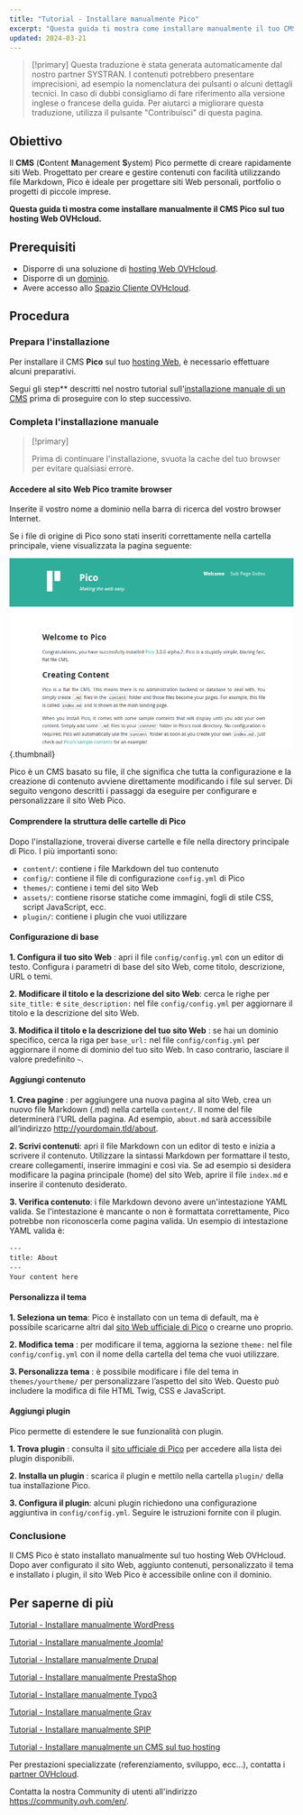 ```yaml
---
title: "Tutorial - Installare manualmente Pico"
excerpt: "Questa guida ti mostra come installare manualmente il tuo CMS Pico"
updated: 2024-03-21
---
```


> [!primary]
> Questa traduzione è stata generata automaticamente dal nostro partner SYSTRAN. I contenuti potrebbero presentare imprecisioni, ad esempio la nomenclatura dei pulsanti o alcuni dettagli tecnici. In caso di dubbi consigliamo di fare riferimento alla versione inglese o francese della guida. Per aiutarci a migliorare questa traduzione, utilizza il pulsante "Contribuisci" di questa pagina.
>

## Obiettivo

Il **CMS** (**C**ontent **M**anagement **S**ystem) Pico permette di creare rapidamente siti Web. Progettato per creare e gestire contenuti con facilità utilizzando file Markdown, Pico è ideale per progettare siti Web personali, portfolio o progetti di piccole imprese.

**Questa guida ti mostra come installare manualmente il CMS Pico sul tuo hosting Web OVHcloud.**

## Prerequisiti

- Disporre di una soluzione di [hosting Web OVHcloud](https://www.ovhcloud.com/it/web-hosting/).
- Disporre di un [dominio](https://www.ovhcloud.com/it/domains/).
- Avere accesso allo [Spazio Cliente OVHcloud](https://www.ovh.com/auth/?action=gotomanager&from=https://www.ovh.it/&ovhSubsidiary=it).

## Procedura

### Prepara l'installazione

Per installare il CMS **Pico** sul tuo [hosting Web](https://www.ovhcloud.com/it/web-hosting/), è necessario effettuare alcuni preparativi.

Segui gli step** descritti nel nostro tutorial sull'[installazione manuale di un CMS](/pages/web_cloud/web_hosting/cms_manual_installation) prima di proseguire con lo step successivo.

### Completa l'installazione manuale

> [!primary]
>
> Prima di continuare l'installazione, svuota la cache del tuo browser per evitare qualsiasi errore.
>

#### Accedere al sito Web Pico tramite browser

Inserite il vostro nome a dominio nella barra di ricerca del vostro browser Internet.

Se i file di origine di Pico sono stati inseriti correttamente nella cartella principale, viene visualizzata la pagina seguente:

![Pico installation](images/welcome_page.png){.thumbnail}

Pico è un CMS basato su file, il che significa che tutta la configurazione e la creazione di contenuto avviene direttamente modificando i file sul server. Di seguito vengono descritti i passaggi da eseguire per configurare e personalizzare il sito Web Pico.

#### Comprendere la struttura delle cartelle di Pico

Dopo l'installazione, troverai diverse cartelle e file nella directory principale di Pico. I più importanti sono:

- `content/`: contiene i file Markdown del tuo contenuto
- `config/`: contiene il file di configurazione `config.yml` di Pico
- `themes/`: contiene i temi del sito Web
- `assets/`: contiene risorse statiche come immagini, fogli di stile CSS, script JavaScript, ecc.
- `plugin/`: contiene i plugin che vuoi utilizzare

#### Configurazione di base

**1. Configura il tuo sito Web** : apri il file `config/config.yml` con un editor di testo. Configura i parametri di base del sito Web, come titolo, descrizione, URL o temi.

**2. Modificare il titolo e la descrizione del sito Web**: cerca le righe per `site_title:` e `site_description:` nel file `config/config.yml` per aggiornare il titolo e la descrizione del sito Web.

**3. Modifica il titolo e la descrizione del tuo sito Web** : se hai un dominio specifico, cerca la riga per `base_url:` nel file `config/config.yml` per aggiornare il nome di dominio del tuo sito Web. In caso contrario, lasciare il valore predefinito `~`.

#### Aggiungi contenuto

**1. Crea pagine** : per aggiungere una nuova pagina al sito Web, crea un nuovo file Markdown (.md) nella cartella `content/`. Il nome del file determinerà l'URL della pagina. Ad esempio, `about.md` sarà accessibile all’indirizzo http://yourdomain.tld/about.

**2. Scrivi contenuti**: apri il file Markdown con un editor di testo e inizia a scrivere il contenuto. Utilizzare la sintassi Markdown per formattare il testo, creare collegamenti, inserire immagini e così via. Se ad esempio si desidera modificare la pagina principale (home) del sito Web, aprire il file `index.md` e inserire il contenuto desiderato.

**3. Verifica contenuto**: i file Markdown devono avere un'intestazione YAML valida. Se l'intestazione è mancante o non è formattata correttamente, Pico potrebbe non riconoscerla come pagina valida. Un esempio di intestazione YAML valida è:

```bash
---
title: About
---
Your content here
```

#### Personalizza il tema

**1. Seleziona un tema**: Pico è installato con un tema di default, ma è possibile scaricarne altri dal [sito Web ufficiale di Pico](https://picocms.org/themes/) o crearne uno proprio.

**2. Modifica tema** : per modificare il tema, aggiorna la sezione `theme:` nel file `config/config.yml` con il nome della cartella del tema che vuoi utilizzare.

**3. Personalizza tema** : è possibile modificare i file del tema in `themes/yourtheme/` per personalizzare l’aspetto del sito Web. Questo può includere la modifica di file HTML Twig, CSS e JavaScript.

#### Aggiungi plugin

Pico permette di estendere le sue funzionalità con plugin.

**1. Trova plugin** : consulta il [sito ufficiale di Pico](https://picocms.org/plugins/) per accedere alla lista dei plugin disponibili.

**2. Installa un plugin** : scarica il plugin e mettilo nella cartella `plugin/` della tua installazione Pico.

**3. Configura il plugin**: alcuni plugin richiedono una configurazione aggiuntiva in `config/config.yml`. Seguire le istruzioni fornite con il plugin.

### Conclusione

Il CMS Pico è stato installato manualmente sul tuo hosting Web OVHcloud. Dopo aver configurato il sito Web, aggiunto contenuti, personalizzato il tema e installato i plugin, il sito Web Pico è accessibile online con il dominio.

## Per saperne di più <a name="go-further"></a>

[Tutorial - Installare manualmente WordPress](/pages/web_cloud/web_hosting/cms_manual_installation_wordpress)

[Tutorial - Installare manualmente Joomla!](/pages/web_cloud/web_hosting/cms_manual_installation_joomla)

[Tutorial - Installare manualmente Drupal](/pages/web_cloud/web_hosting/cms_manual_installation_drupal)

[Tutorial - Installare manualmente PrestaShop](/pages/web_cloud/web_hosting/cms_manual_installation_prestashop)

[Tutorial - Installare manualmente Typo3](/pages/web_cloud/web_hosting/cms_manual_installation_typo3)

[Tutorial - Installare manualmente Grav](/pages/web_cloud/web_hosting/cms_manual_installation_grav)

[Tutorial - Installare manualmente SPIP](/pages/web_cloud/web_hosting/cms_manual_installation_spip)

[Tutorial - Installare manualmente un CMS sul tuo hosting](/pages/web_cloud/web_hosting/cms_manual_installation)
 
Per prestazioni specializzate (referenziamento, sviluppo, ecc...), contatta i [partner OVHcloud](https://partner.ovhcloud.com/it/directory/).
 
Contatta la nostra Community di utenti all'indirizzo <https://community.ovh.com/en/>.